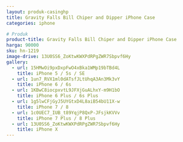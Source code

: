 ```yaml
---
layout: produk-casinghp
title: Gravity Falls Bill Chiper and Dipper iPhone Case
categories: iphone

# Produk
product-title: Gravity Falls Bill Chiper and Dipper iPhone Case
harga: 90000
sku: hn-1219
image-drive: 13U0SS6_ZoKtwKWXPdRPgZWR7Sbpvf6Hy
gallery:
  - url: 15HMwOi9pxDxpFwO4xBka1WMp19bTBd4L
    title: iPhone 5 / 5s / SE
  - url: 1un7_RVX1ml0dATsfJLtUhqA3An3Mk3vY
    title: iPhone 6 / 6s
  - url: 1KBwC8iocpxvtL9JFXjGuALhxY-m9H1bO
    title: iPhone 6 Plus / 6s Plus
  - url: 1g5lwCFjGyJ5UYGtxD4L8aiB54bU11X-w
    title: iPhone 7 / 8
  - url: 1c0UEC7_IUB_t89YqjP8QxP-JFsjkKVVv
    title: iPhone 7 Plus / 8 Plus
  - url: 13U0SS6_ZoKtwKWXPdRPgZWR7Sbpvf6Hy
    title: iPhone X
---
```

